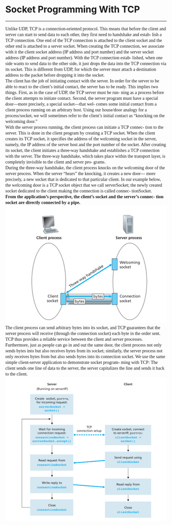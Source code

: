 <h1>Socket Programming With TCP</h1>
<hr>
<p><font face="verdana">
Unlike UDP, TCP is a connection-oriented protocol. This means that before the client
and server can start to send data to each other, they first need to handshake and estab-
lish a TCP connection. One end of the TCP connection is attached to the client socket
and the other end is attached to a server socket. When creating the TCP connection,
we associate with it the client socket address (IP address and port number) and the
server socket address (IP address and port number). With the TCP connection estab-
lished, when one side wants to send data to the other side, it just drops the data into
the TCP connection via its socket. This is different from UDP, for which the server
must attach a destination address to the packet before dropping it into the socket.
<br>
The client has the job of initiating contact with the server. In order for the
server to be able to react to the client’s initial contact, the server has to be ready.
This implies two things. First, as in the case of UDP, the TCP server must be run-
ning as a process before the client attempts to initiate contact. Second, the server
program must have a special door—more precisely, a special socket—that wel-
comes some initial contact from a client process running on an arbitrary host. Using
our house/door analogy for a process/socket, we will sometimes refer to the client’s
initial contact as “knocking on the welcoming door.”
<br>
With the server process running, the client process can initiate a TCP connec-
tion to the server. This is done in the client program by creating a TCP socket. When
the client creates its TCP socket, it specifies the address of the welcoming socket in
the server, namely, the IP address of the server host and the port number of the
socket. After creating its socket, the client initiates a three-way handshake and
establishes a TCP connection with the server. The three-way handshake, which takes
place within the transport layer, is completely invisible to the client and server pro-
grams.
<br>
During the three-way handshake, the client process knocks on the welcoming door
of the server process. When the server “hears” the knocking, it creates a new door—
more precisely, a new socket that is dedicated to that particular client. In our example
below, the welcoming door is a TCP socket object that we call serverSocket; the
newly created socket dedicated to the client making the connection is called connec-
tionSocket.
<br>
<b>From the application’s perspective, the client’s socket and the server’s connec-
tion socket are directly connected by a pipe.</b><br>
<img src="img/tcp1.png">
The client process can send arbitrary bytes into its socket, and TCP guarantees that the server
process will receive (through the connection socket) each byte in the order sent. TCP
thus provides a reliable service between the client and server processes. Furthermore,
just as people can go in and out the same door, the client process not only sends bytes
into but also receives bytes from its socket; similarly, the server process not only
receives bytes from but also sends bytes into its connection socket.
We use the same simple client-server application to demonstrate socket program-
ming with TCP: The client sends one line of data to the server, the server capitalizes
the line and sends it back to the client.
<img src="img/tcp2.png">
</p>
  </font>
